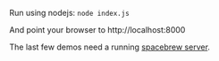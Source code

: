 Run using nodejs: `node index.js`

And point your browser to http://localhost:8000

The last few demos need a running [spacebrew server](spacebrew.github.io/spacebrew/).